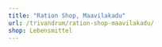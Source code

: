 ```yaml
---
title: "Ration Shop, Maavilakadu"
url: /trivandrum/ration-shop-maavilakadu/
shop: Lebensmittel
---
```

